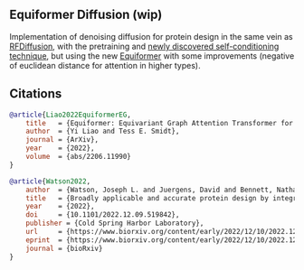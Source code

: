 ## Equiformer Diffusion (wip)

Implementation of denoising diffusion for protein design in the same vein as <a href="https://www.biorxiv.org/content/10.1101/2022.12.09.519842v1">RFDiffusion</a>, with the pretraining and <a href="https://arxiv.org/abs/2208.04202">newly discovered self-conditioning technique</a>, but using the new <a href="https://github.com/lucidrains/equiformer-pytorch">Equiformer</a> with some improvements (negative of euclidean distance for attention in higher types).

## Citations

```bibtex
@article{Liao2022EquiformerEG,
    title   = {Equiformer: Equivariant Graph Attention Transformer for 3D Atomistic Graphs},
    author  = {Yi Liao and Tess E. Smidt},
    journal = {ArXiv},
    year    = {2022},
    volume  = {abs/2206.11990}
}
```

```bibtex
@article{Watson2022,
    author  = {Watson, Joseph L. and Juergens, David and Bennett, Nathaniel R. and Trippe, Brian L. and Yim, Jason and Eisenach, Helen E. and Ahern, Woody and Borst, Andrew J. and Ragotte, Robert J. and Milles, Lukas F. and Wicky, Basile I. M. and Hanikel, Nikita and Pellock, Samuel J. and Courbet, Alexis and Sheffler, William and Wang, Jue and Venkatesh, Preetham and Sappington, Isaac and Torres, Susana Vazquez and Lauko, Anna and De Bortoli, Valentin and Mathieu, Emile and Barzilay, Regina and Jaakkola, Tommi S. and DiMaio, Frank and Baek, Minkyung and Baker, David},
    title   = {Broadly applicable and accurate protein design by integrating structure prediction networks and diffusion generative models},
    year    = {2022},
    doi     = {10.1101/2022.12.09.519842},
    publisher = {Cold Spring Harbor Laboratory},
    url     = {https://www.biorxiv.org/content/early/2022/12/10/2022.12.09.519842},
    eprint  = {https://www.biorxiv.org/content/early/2022/12/10/2022.12.09.519842.full.pdf},
    journal = {bioRxiv}
}
```
